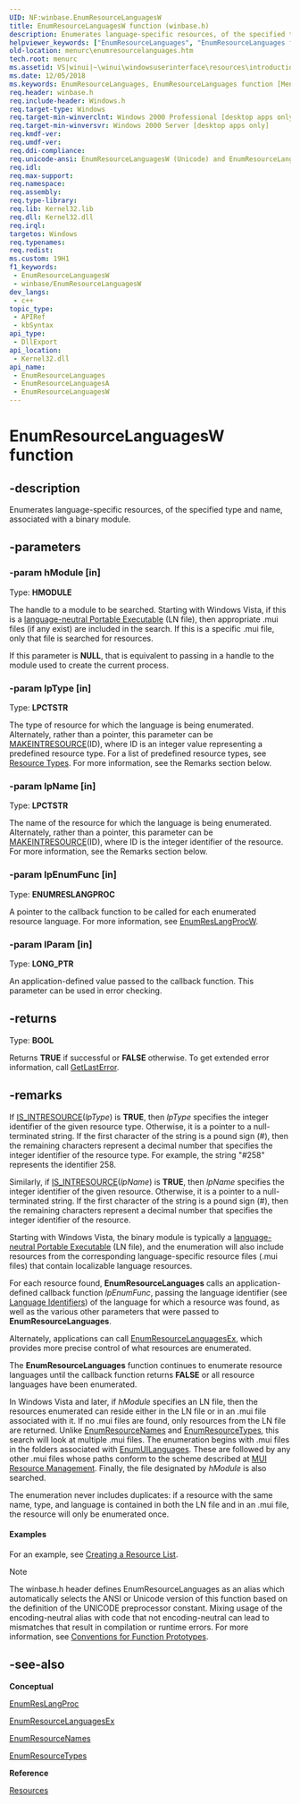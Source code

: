 ```yaml
---
UID: NF:winbase.EnumResourceLanguagesW
title: EnumResourceLanguagesW function (winbase.h)
description: Enumerates language-specific resources, of the specified type and name, associated with a binary module. (Unicode)
helpviewer_keywords: ["EnumResourceLanguages", "EnumResourceLanguages function [Menus and Other Resources]", "EnumResourceLanguagesW", "_win32_EnumResourceLanguages", "_win32_enumresourcelanguages_cpp", "menurc.enumresourcelanguages", "winbase/EnumResourceLanguages", "winbase/EnumResourceLanguagesW", "winui._win32_enumresourcelanguages"]
old-location: menurc\enumresourcelanguages.htm
tech.root: menurc
ms.assetid: VS|winui|~\winui\windowsuserinterface\resources\introductiontoresources\resourcereference\resourcefunctions\enumresourcelanguages.htm
ms.date: 12/05/2018
ms.keywords: EnumResourceLanguages, EnumResourceLanguages function [Menus and Other Resources], EnumResourceLanguagesA, EnumResourceLanguagesW, _win32_EnumResourceLanguages, _win32_enumresourcelanguages_cpp, menurc.enumresourcelanguages, winbase/EnumResourceLanguages, winbase/EnumResourceLanguagesA, winbase/EnumResourceLanguagesW, winui._win32_enumresourcelanguages
req.header: winbase.h
req.include-header: Windows.h
req.target-type: Windows
req.target-min-winverclnt: Windows 2000 Professional [desktop apps only]
req.target-min-winversvr: Windows 2000 Server [desktop apps only]
req.kmdf-ver: 
req.umdf-ver: 
req.ddi-compliance: 
req.unicode-ansi: EnumResourceLanguagesW (Unicode) and EnumResourceLanguagesA (ANSI)
req.idl: 
req.max-support: 
req.namespace: 
req.assembly: 
req.type-library: 
req.lib: Kernel32.lib
req.dll: Kernel32.dll
req.irql: 
targetos: Windows
req.typenames: 
req.redist: 
ms.custom: 19H1
f1_keywords:
 - EnumResourceLanguagesW
 - winbase/EnumResourceLanguagesW
dev_langs:
 - c++
topic_type:
 - APIRef
 - kbSyntax
api_type:
 - DllExport
api_location:
 - Kernel32.dll
api_name:
 - EnumResourceLanguages
 - EnumResourceLanguagesA
 - EnumResourceLanguagesW
---
```


# EnumResourceLanguagesW function


## -description

Enumerates language-specific resources, of the specified type and name, associated with a binary module.

## -parameters

### -param hModule [in]

Type: <b>HMODULE</b>

The handle to a module to be searched. Starting with Windows Vista, if this is a <a href="/windows/desktop/Intl/mui-resource-management">language-neutral Portable Executable</a> (LN file), then appropriate .mui files (if any exist) are included in the search. If this is a specific .mui file, only that file is searched for resources.
				
                    

If this parameter is <b>NULL</b>, that is equivalent to passing in a handle to the module used to create the current process.

### -param lpType [in]

Type: <b>LPCTSTR</b>

The type of resource for which the language is being enumerated. Alternately, rather than a pointer, this parameter can be <a href="/windows/desktop/api/winuser/nf-winuser-makeintresourcea">MAKEINTRESOURCE</a>(ID), where ID is an integer value representing a predefined resource type. For a list of predefined resource types, see <a href="/windows/win32/menurc/resource-types">Resource Types</a>. For more information, see the Remarks section below.

### -param lpName [in]

Type: <b>LPCTSTR</b>

The name of the resource for which the language is being enumerated. Alternately, rather than a pointer, this parameter can be <a href="/windows/desktop/api/winuser/nf-winuser-makeintresourcea">MAKEINTRESOURCE</a>(ID), where ID is the integer identifier of the resource. For more information, see the Remarks section below.

### -param lpEnumFunc [in]

Type: <b>ENUMRESLANGPROC</b>

A pointer to the callback function to be called for each enumerated resource language. For more information, see [EnumResLangProcW](/windows/win32/api/libloaderapi/nc-libloaderapi-enumreslangprocw).

### -param lParam [in]

Type: <b>LONG_PTR</b>

An application-defined value passed to the callback function. This parameter can be used in error checking.

## -returns

Type: <b>BOOL</b>

Returns <b>TRUE</b> if successful or <b>FALSE</b> otherwise. To get extended error information, call <a href="/windows/desktop/api/errhandlingapi/nf-errhandlingapi-getlasterror">GetLastError</a>.

## -remarks

If <a href="/windows/desktop/api/winuser/nf-winuser-is_intresource">IS_INTRESOURCE</a>(<i>lpType</i>) is <b>TRUE</b>, then <i>lpType</i> specifies the integer identifier of the given resource type. Otherwise, it is a pointer to a null-terminated string. If the first character of the string is a pound sign (#), then the remaining characters represent a decimal number that specifies the integer identifier of the resource type. For example, the string "#258" represents the identifier 258.

Similarly, if <a href="/windows/desktop/api/winuser/nf-winuser-is_intresource">IS_INTRESOURCE</a>(<i>lpName</i>) is <b>TRUE</b>, then <i>lpName</i> specifies the integer identifier of the given resource. Otherwise, it is a pointer to a null-terminated string. If the first character of the string is a pound sign (#), then the remaining characters represent a decimal number that specifies the integer identifier of the resource.

Starting with Windows Vista, the binary module is typically a <a href="/windows/desktop/Intl/mui-resource-management">language-neutral Portable Executable</a> (LN file), and the enumeration will also include resources from the corresponding language-specific resource files (.mui files) that contain localizable language resources.

For each resource found, <b>EnumResourceLanguages</b> calls an application-defined callback function <i>lpEnumFunc</i>, passing the language identifier (see <a href="/windows/desktop/Intl/language-identifiers">Language Identifiers</a>) of the language for which a resource was found, as well as the various other parameters that were passed to <b>EnumResourceLanguages</b>.

Alternately, applications can call <a href="/windows/win32/api/libloaderapi/nf-libloaderapi-enumresourcelanguagesexw">EnumResourceLanguagesEx</a>, which provides more precise control of what resources are enumerated.

The <b>EnumResourceLanguages</b> function continues to enumerate resource languages until the callback function returns <b>FALSE</b> or all resource languages have been enumerated.

In Windows Vista and later, if  <i>hModule</i> specifies an LN file, then the resources enumerated can reside either in the LN file or in an .mui file associated with it.  If no .mui files are found, only resources from the LN file are returned.  Unlike <a href="/windows/win32/api/libloaderapi/nf-libloaderapi-enumresourcenamesa">EnumResourceNames</a> and <a href="/windows/desktop/api/winbase/nf-winbase-enumresourcetypesa">EnumResourceTypes</a>, this search will look at multiple .mui files. The enumeration begins with .mui files in the folders associated with <a href="/windows/desktop/api/winnls/nf-winnls-enumuilanguagesa">EnumUILanguages</a>. These are followed by any other .mui files whose paths conform to the scheme described at <a href="/windows/desktop/Intl/mui-resource-management">MUI Resource Management</a>. Finally, the file designated by <i>hModule</i> is also searched.

The enumeration never includes duplicates: if a resource with the same name, type, and language is contained in both the LN file and in an .mui file, the resource will only be enumerated once.


#### Examples

For an example, see <a href="/windows/desktop/menurc/using-resources">Creating a Resource List</a>.

<div class="code"></div>




> [!NOTE]
> The winbase.h header defines EnumResourceLanguages as an alias which automatically selects the ANSI or Unicode version of this function based on the definition of the UNICODE preprocessor constant. Mixing usage of the encoding-neutral alias with code that not encoding-neutral can lead to mismatches that result in compilation or runtime errors. For more information, see [Conventions for Function Prototypes](/windows/win32/intl/conventions-for-function-prototypes).

## -see-also

<b>Conceptual</b>



<a href="/windows/win32/api/libloaderapi/nc-libloaderapi-enumreslangprocw">EnumResLangProc</a>



<a href="/windows/win32/api/libloaderapi/nf-libloaderapi-enumresourcelanguagesexw">EnumResourceLanguagesEx</a>



<a href="/windows/win32/api/libloaderapi/nf-libloaderapi-enumresourcenamesa">EnumResourceNames</a>



<a href="/windows/desktop/api/winbase/nf-winbase-enumresourcetypesa">EnumResourceTypes</a>



<b>Reference</b>



<a href="/windows/desktop/menurc/resources">Resources</a>
